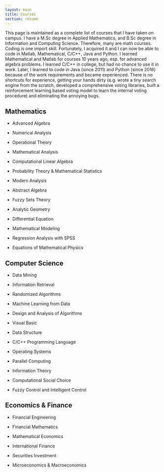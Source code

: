 ```yaml
---
layout: main
title: Courses
section: resume
---
```


This page is maintained as a complete list of courses that I have taken on campus. I have a M.Sc degree in Applied Mathematics, and B.Sc degree in Information and Computing Science. Therefore, many are math courses. Coding is one import skill. Fortunately, I acquired it and I can now be able to code in Matlab, Mathematical, C/C++, Java and Python. I learned Mathematical and Matlab for courses 10 years ago, esp. for advanced algebra problems. I learned C/C++ in college, but had no chance to use it in work. Later, I learned to code in Java (since 2011) and Python (since 2016) because of the work requirements and became experienced. There is no shortcuts for experience, getting your hands dirty (e.g. wrote a tiny search engine from the scratch, developed a comprehensive voting libraries, built a reinforcement learning based voting model to learn the internal voting procedure) and eliminating the annoying bugs.

Mathematics
-----
- Advanced Algebra
- Numerical Analysis
- Operational Theory
- Mathematical Analysis
- Computational Linear Algebra
- Probability Theory & Mathematical Statistics

- Modern Analysis
- Abstract Algebra
- Fuzzy Sets Theory
- Analytic Geometry
- Differential Equation
- Mathematical Modeling
- Regression Analysis with SPSS
- Equations of Mathematical Physics

Computer Science
------------
- Data Mining
- Information Retrieval
- Randomized Algorithms
- Machine Learning from Data
- Design and Analysis of Algorithms

- Visual Basic
- Data Structure
- C/C++ Programming Language

- Operating Systems
- Parallel Computing
- Information Theory

- Computational Social Choice
- Fuzzy Control and Intelligent Control

Economics & Finance
---------------------
- Financial Engineering
- Financial Mathematics
- Mathematical Economics

- International Finance
- Securities Investment
- Microeconomics & Macroeconomics